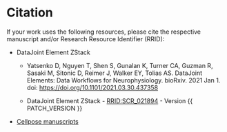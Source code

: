 # Citation

If your work uses the following resources, please cite the respective manuscript and/or Research Resource Identifier (RRID):

+ DataJoint Element ZStack
     + Yatsenko D, Nguyen T, Shen S, Gunalan K, Turner CA, Guzman R, Sasaki M, Sitonic D,
     Reimer J, Walker EY, Tolias AS. DataJoint Elements: Data Workflows for
     Neurophysiology. bioRxiv. 2021 Jan 1. doi: https://doi.org/10.1101/2021.03.30.437358

     + DataJoint Element ZStack - [RRID:SCR_021894](https://scicrunch.org/resolver/SCR_021894) - Version {{ PATCH_VERSION }}

+ [Cellpose manuscripts](https://github.com/MouseLand/cellpose#citation)
